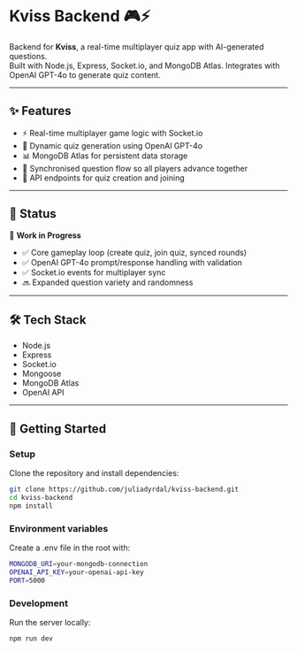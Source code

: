 # Kviss Backend 🎮⚡

Backend for **Kviss**, a real-time multiplayer quiz app with AI-generated questions.  
Built with Node.js, Express, Socket.io, and MongoDB Atlas. Integrates with OpenAI GPT-4o to generate quiz content.  

---

## ✨ Features
- ⚡ Real-time multiplayer game logic with Socket.io 
- 🤖 Dynamic quiz generation using OpenAI GPT-4o
- 📊 MongoDB Atlas for persistent data storage  
- 🔄 Synchronised question flow so all players advance together  
- 🧪 API endpoints for quiz creation and joining 

---

## 📡 Status
🚧 **Work in Progress**  
- ✅ Core gameplay loop (create quiz, join quiz, synced rounds)  
- ✅ OpenAI GPT-4o prompt/response handling with validation  
- ✅ Socket.io events for multiplayer sync
- 🔜 Expanded question variety and randomness  

---

## 🛠️ Tech Stack
- Node.js
- Express
- Socket.io
- Mongoose
- MongoDB Atlas 
- OpenAI API

---


## 🚀 Getting Started

### Setup
Clone the repository and install dependencies:

```bash
git clone https://github.com/juliadyrdal/kviss-backend.git
cd kviss-backend
npm install
```

### Environment variables
Create a .env file in the root with:
```bash
MONGODB_URI=your-mongodb-connection
OPENAI_API_KEY=your-openai-api-key
PORT=5000
```

### Development
Run the server locally:
```bash
npm run dev
```
